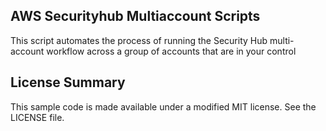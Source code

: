 ## AWS Securityhub Multiaccount Scripts

This script automates the process of running the Security Hub multi-account workflow across a group of accounts that are in your control

## License Summary

This sample code is made available under a modified MIT license. See the LICENSE file.
